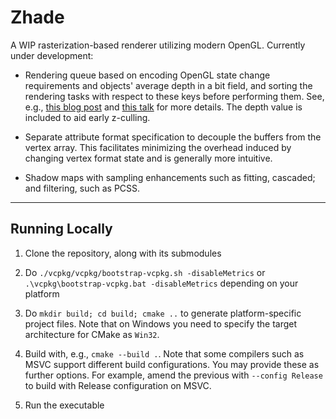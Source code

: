 # Zhade

A WIP rasterization-based renderer utilizing modern OpenGL. Currently under development:

- Rendering queue based on encoding OpenGL state change requirements and objects' average depth in a bit field, and sorting the rendering tasks with respect to these keys before performing them. See, e.g., [this blog post](https://realtimecollisiondetection.net/blog/?p=86) and [this talk](https://www.youtube.com/watch?v=-bCeNzgiJ8I&t=1920s) for more details. The depth value is included to aid early z-culling.
    
- Separate attribute format specification to decouple the buffers from the vertex array. This facilitates minimizing the overhead induced by changing vertex format state and is generally more intuitive.

- Shadow maps with sampling enhancements such as fitting, cascaded; and filtering, such as PCSS.

----

## Running Locally

   1. Clone the repository, along with its submodules

   2. Do ```./vcpkg/vcpkg/bootstrap-vcpkg.sh -disableMetrics``` or ```.\vcpkg\bootstrap-vcpkg.bat -disableMetrics``` depending on your platform

   3. Do ```mkdir build; cd build; cmake ..``` to generate platform-specific project files. Note that on Windows you need to specify the target architecture for CMake as ```Win32```.

   4. Build with, e.g., ```cmake --build .```. Note that some compilers such as MSVC support different build configurations. You may provide these as further options. For example, amend the previous with ```--config Release``` to build with Release configuration on MSVC.

   5. Run the executable
